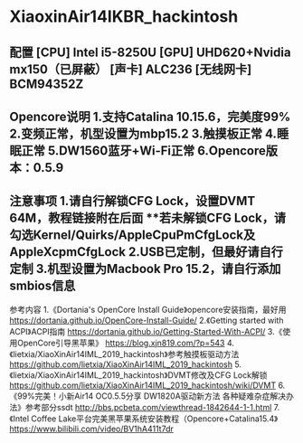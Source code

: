 # XiaoxinAir14IKBR_hackintosh
配置
[CPU] Intel i5-8250U [GPU] UHD620+Nvidia mx150（已屏蔽） [声卡] ALC236 [无线网卡] BCM94352Z
-----------------------------------------------------------------------------------------------------
Opencore说明
1.支持Catalina 10.15.6，完美度99%
2.变频正常，机型设置为mbp15.2
3.触摸板正常
4.睡眠正常
5.DW1560蓝牙+Wi-Fi正常
6.Opencore版本：0.5.9
-----------------------------------------------------------------------------------------------------
注意事项
1.请自行解锁CFG Lock，设置DVMT 64M，教程链接附在后面
**若未解锁CFG Lock，请勾选Kernel/Quirks/AppleCpuPmCfgLock及AppleXcpmCfgLock
2.USB已定制，但最好请自行定制
3.机型设置为Macbook Pro 15.2，请自行添加smbios信息
-----------------------------------------------------------------------------------------------------
参考内容
1.《Dortania's OpenCore Install Guide》opencore安装指南，最好用
https://dortania.github.io/OpenCore-Install-Guide/
2.《Getting started with ACPI》ACPI指南
https://dortania.github.io/Getting-Started-With-ACPI/
3.《使用OpenCore引导黑苹果》
https://blog.xjn819.com/?p=543
4.《lietxia/XiaoXinAir14IML_2019_hackintosh》参考触摸板驱动方法
https://github.com/lietxia/XiaoXinAir14IML_2019_hackintosh
5.《lietxia/XiaoXinAir14IML_2019_hackintosh》DVMT修改及CFG Lock解锁
https://github.com/lietxia/XiaoXinAir14IML_2019_hackintosh/wiki/DVMT
6.《99%完美！小新Air14 OC0.5.5分享 DW1820A驱动新方法 各种疑难杂症解决办法》参考部分ssdt
http://bbs.pcbeta.com/viewthread-1842644-1-1.html
7.《Intel Coffee Lake平台完美黑苹果系统安装教程（Opencore+Catalina15.4》
https://www.bilibili.com/video/BV1hA411t7dr

